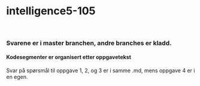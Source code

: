 # intelligence5-105
<br>
<h3>Svarene er i master branchen, andre branches er kladd.</h3>
<h4>Kodesegmenter er organisert etter oppgavetekst</h4>
Svar på spørsmål til oppgave 1, 2, og 3 er i samme .md, mens oppgave 4 er i en egen. 
<br>
